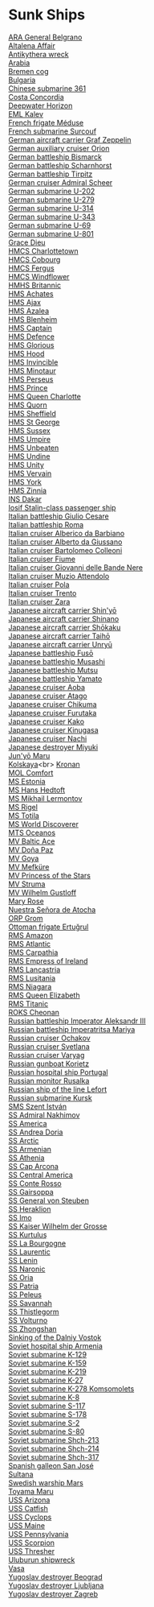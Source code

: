 # Sunk Ships
[ARA General Belgrano](https://en.wikipedia.org/wiki/ARA_General_Belgrano)<br>
[Altalena Affair](https://en.wikipedia.org/wiki/Altalena_Affair)<br>
[Antikythera wreck](https://en.wikipedia.org/wiki/Antikythera_wreck)<br>
[Arabia](https://en.wikipedia.org/wiki/Arabia_(steamboat))<br>
[Bremen cog](https://en.wikipedia.org/wiki/Bremen_cog)<br>
[Bulgaria](https://en.wikipedia.org/wiki/Bulgaria_(ship))<br>
[Chinese submarine 361](https://en.wikipedia.org/wiki/Chinese_submarine_361)<br>
[Costa Concordia](https://en.wikipedia.org/wiki/Costa_Concordia)<br>
[Deepwater Horizon](https://en.wikipedia.org/wiki/Deepwater_Horizon)<br>
[EML Kalev](https://en.wikipedia.org/wiki/EML_Kalev)<br>
[French frigate Méduse](https://en.wikipedia.org/wiki/French_frigate_M%C3%A9duse_(1810))<br>
[French submarine Surcouf](https://en.wikipedia.org/wiki/French_submarine_Surcouf)<br>
[German aircraft carrier Graf Zeppelin](https://en.wikipedia.org/wiki/German_aircraft_carrier_Graf_Zeppelin)<br>
[German auxiliary cruiser Orion](https://en.wikipedia.org/wiki/German_auxiliary_cruiser_Orion)<br>
[German battleship Bismarck](https://en.wikipedia.org/wiki/German_battleship_Bismarck)<br>
[German battleship Scharnhorst](https://en.wikipedia.org/wiki/German_battleship_Scharnhorst)<br>
[German battleship Tirpitz](https://en.wikipedia.org/wiki/German_battleship_Tirpitz)<br>
[German cruiser Admiral Scheer](https://en.wikipedia.org/wiki/German_cruiser_Admiral_Scheer)<br>
[German submarine U-202](https://en.wikipedia.org/wiki/German_submarine_U-202)<br>
[German submarine U-279](https://en.wikipedia.org/wiki/German_submarine_U-279)<br>
[German submarine U-314](https://en.wikipedia.org/wiki/German_submarine_U-314)<br>
[German submarine U-343](https://en.wikipedia.org/wiki/German_submarine_U-343)<br>
[German submarine U-69](https://en.wikipedia.org/wiki/German_submarine_U-69_(1940))<br>
[German submarine U-801](https://en.wikipedia.org/wiki/German_submarine_U-801)<br>
[Grace Dieu](https://en.wikipedia.org/wiki/Grace_Dieu_(ship))<br>
[HMCS Charlottetown](https://en.wikipedia.org/wiki/HMCS_Charlottetown_(1941))<br>
[HMCS Cobourg](https://en.wikipedia.org/wiki/HMCS_Cobourg)<br>
[HMCS Fergus](https://en.wikipedia.org/wiki/HMCS_Fergus)<br>
[HMCS Windflower](https://en.wikipedia.org/wiki/HMCS_Windflower)<br>
[HMHS Britannic](https://en.wikipedia.org/wiki/HMHS_Britannic)<br>
[HMS Achates](https://en.wikipedia.org/wiki/HMS_Achates_(H12))<br>
[HMS Ajax](https://en.wikipedia.org/wiki/HMS_Ajax_(1798))<br>
[HMS Azalea](https://en.wikipedia.org/wiki/HMS_Azalea_(K25))<br>
[HMS Blenheim](https://en.wikipedia.org/wiki/HMS_Blenheim_(1761))<br>
[HMS Captain](https://en.wikipedia.org/wiki/HMS_Captain_(1869))<br>
[HMS Defence](https://en.wikipedia.org/wiki/HMS_Defence_(1763))<br>
[HMS Glorious](https://en.wikipedia.org/wiki/HMS_Glorious)<br>
[HMS Hood](https://en.wikipedia.org/wiki/HMS_Hood)<br>
[HMS Invincible](https://en.wikipedia.org/wiki/HMS_Invincible_(1765))<br>
[HMS Minotaur](https://en.wikipedia.org/wiki/HMS_Minotaur_(1793))<br>
[HMS Perseus](https://en.wikipedia.org/wiki/HMS_Perseus_(N36))<br>
[HMS Prince](https://en.wikipedia.org/wiki/HMS_Prince_(1854))<br>
[HMS Queen Charlotte](https://en.wikipedia.org/wiki/HMS_Queen_Charlotte_(1790))<br>
[HMS Quorn](https://en.wikipedia.org/wiki/HMS_Quorn_(L66))<br>
[HMS Sheffield](https://en.wikipedia.org/wiki/HMS_Sheffield_(D80))<br>
[HMS St George](https://en.wikipedia.org/wiki/HMS_St_George_(1785))<br>
[HMS Sussex](https://en.wikipedia.org/wiki/HMS_Sussex_(1693))<br>
[HMS Umpire](https://en.wikipedia.org/wiki/HMS_Umpire_(N82))<br>
[HMS Unbeaten](https://en.wikipedia.org/wiki/HMS_Unbeaten)<br>
[HMS Undine](https://en.wikipedia.org/wiki/HMS_Undine_(N48))<br>
[HMS Unity](https://en.wikipedia.org/wiki/HMS_Unity_(N66))<br>
[HMS Vervain](https://en.wikipedia.org/wiki/HMS_Vervain_(K190))<br>
[HMS York](https://en.wikipedia.org/wiki/HMS_York_(1796))<br>
[HMS Zinnia](https://en.wikipedia.org/wiki/HMS_Zinnia_(K98))<br>
[INS Dakar](https://en.wikipedia.org/wiki/INS_Dakar)<br>
[Iosif Stalin-class passenger ship](https://en.wikipedia.org/wiki/Iosif_Stalin-class_passenger_ship)<br>
[Italian battleship Giulio Cesare](https://en.wikipedia.org/wiki/Italian_battleship_Giulio_Cesare)<br>
[Italian battleship Roma](https://en.wikipedia.org/wiki/Italian_battleship_Roma_(1940))<br>
[Italian cruiser Alberico da Barbiano](https://en.wikipedia.org/wiki/Italian_cruiser_Alberico_da_Barbiano)<br>
[Italian cruiser Alberto da Giussano](https://en.wikipedia.org/wiki/Italian_cruiser_Alberto_da_Giussano)<br>
[Italian cruiser Bartolomeo Colleoni](https://en.wikipedia.org/wiki/Italian_cruiser_Bartolomeo_Colleoni)<br>
[Italian cruiser Fiume](https://en.wikipedia.org/wiki/Italian_cruiser_Fiume)<br>
[Italian cruiser Giovanni delle Bande Nere](https://en.wikipedia.org/wiki/Italian_cruiser_Giovanni_delle_Bande_Nere)<br>
[Italian cruiser Muzio Attendolo](https://en.wikipedia.org/wiki/Italian_cruiser_Muzio_Attendolo)<br>
[Italian cruiser Pola](https://en.wikipedia.org/wiki/Italian_cruiser_Pola)<br>
[Italian cruiser Trento](https://en.wikipedia.org/wiki/Italian_cruiser_Trento)<br>
[Italian cruiser Zara](https://en.wikipedia.org/wiki/Italian_cruiser_Zara)<br>
[Japanese aircraft carrier Shin'yō](https://en.wikipedia.org/wiki/Japanese_aircraft_carrier_Shin%27y%C5%8D)<br>
[Japanese aircraft carrier Shinano](https://en.wikipedia.org/wiki/Japanese_aircraft_carrier_Shinano)<br>
[Japanese aircraft carrier Shōkaku](https://en.wikipedia.org/wiki/Japanese_aircraft_carrier_Sh%C5%8Dkaku)<br>
[Japanese aircraft carrier Taihō](https://en.wikipedia.org/wiki/Japanese_aircraft_carrier_Taih%C5%8D)<br>
[Japanese aircraft carrier Unryū](https://en.wikipedia.org/wiki/Japanese_aircraft_carrier_Unry%C5%AB)<br>
[Japanese battleship Fusō](https://en.wikipedia.org/wiki/Japanese_battleship_Fus%C5%8D)<br>
[Japanese battleship Musashi](https://en.wikipedia.org/wiki/Japanese_battleship_Musashi)<br>
[Japanese battleship Mutsu](https://en.wikipedia.org/wiki/Japanese_battleship_Mutsu)<br>
[Japanese battleship Yamato](https://en.wikipedia.org/wiki/Japanese_battleship_Yamato)<br>
[Japanese cruiser Aoba](https://en.wikipedia.org/wiki/Japanese_cruiser_Aoba)<br>
[Japanese cruiser Atago](https://en.wikipedia.org/wiki/Japanese_cruiser_Atago)<br>
[Japanese cruiser Chikuma](https://en.wikipedia.org/wiki/Japanese_cruiser_Chikuma_(1938))<br>
[Japanese cruiser Furutaka](https://en.wikipedia.org/wiki/Japanese_cruiser_Furutaka)<br>
[Japanese cruiser Kako](https://en.wikipedia.org/wiki/Japanese_cruiser_Kako)<br>
[Japanese cruiser Kinugasa](https://en.wikipedia.org/wiki/Japanese_cruiser_Kinugasa)<br>
[Japanese cruiser Nachi](https://en.wikipedia.org/wiki/Japanese_cruiser_Nachi)<br>
[Japanese destroyer Miyuki](https://en.wikipedia.org/wiki/Japanese_destroyer_Miyuki)<br>
[Jun'yō Maru](https://en.wikipedia.org/wiki/Jun%27y%C5%8D_Maru)<br>
[Kolskaya](https://en.wikipedia.org/wiki/Kolskaya_(jack-up_rig))<br>
[Kronan](https://en.wikipedia.org/wiki/Kronan_(ship))<br>
[MOL Comfort](https://en.wikipedia.org/wiki/MOL_Comfort)<br>
[MS Estonia](https://en.wikipedia.org/wiki/MS_Estonia)<br>
[MS Hans Hedtoft](https://en.wikipedia.org/wiki/MS_Hans_Hedtoft)<br>
[MS Mikhail Lermontov](https://en.wikipedia.org/wiki/MS_Mikhail_Lermontov)<br>
[MS Rigel](https://en.wikipedia.org/wiki/MS_Rigel)<br>
[MS Totila](https://en.wikipedia.org/wiki/MS_Totila)<br>
[MS World Discoverer](https://en.wikipedia.org/wiki/MS_World_Discoverer)<br>
[MTS Oceanos](https://en.wikipedia.org/wiki/MTS_Oceanos)<br>
[MV Baltic Ace](https://en.wikipedia.org/wiki/MV_Baltic_Ace)<br>
[MV Doña Paz](https://en.wikipedia.org/wiki/MV_Do%C3%B1a_Paz)<br>
[MV Goya](https://en.wikipedia.org/wiki/MV_Goya)<br>
[MV Mefküre](https://en.wikipedia.org/wiki/MV_Mefk%C3%BCre)<br>
[MV Princess of the Stars](https://en.wikipedia.org/wiki/MV_Princess_of_the_Stars)<br>
[MV Struma](https://en.wikipedia.org/wiki/MV_Struma)<br>
[MV Wilhelm Gustloff](https://en.wikipedia.org/wiki/MV_Wilhelm_Gustloff)<br>
[Mary Rose](https://en.wikipedia.org/wiki/Mary_Rose)<br>
[Nuestra Señora de Atocha](https://en.wikipedia.org/wiki/Nuestra_Se%C3%B1ora_de_Atocha)<br>
[ORP Grom](https://en.wikipedia.org/wiki/ORP_Grom_(1936))<br>
[Ottoman frigate Ertuğrul](https://en.wikipedia.org/wiki/Ottoman_frigate_Ertu%C4%9Frul)<br>
[RMS Amazon](https://en.wikipedia.org/wiki/RMS_Amazon_(1851))<br>
[RMS Atlantic](https://en.wikipedia.org/wiki/RMS_Atlantic)<br>
[RMS Carpathia](https://en.wikipedia.org/wiki/RMS_Carpathia)<br>
[RMS Empress of Ireland](https://en.wikipedia.org/wiki/RMS_Empress_of_Ireland)<br>
[RMS Lancastria](https://en.wikipedia.org/wiki/RMS_Lancastria)<br>
[RMS Lusitania](https://en.wikipedia.org/wiki/RMS_Lusitania)<br>
[RMS Niagara](https://en.wikipedia.org/wiki/RMS_Niagara)<br>
[RMS Queen Elizabeth](https://en.wikipedia.org/wiki/RMS_Queen_Elizabeth)<br>
[RMS Titanic](https://en.wikipedia.org/wiki/RMS_Titanic)<br>
[ROKS Cheonan](https://en.wikipedia.org/wiki/ROKS_Cheonan)<br>
[Russian battleship Imperator Aleksandr III](https://en.wikipedia.org/wiki/Russian_battleship_Imperator_Aleksandr_III_(1901))<br>
[Russian battleship Imperatritsa Mariya](https://en.wikipedia.org/wiki/Russian_battleship_Imperatritsa_Mariya)<br>
[Russian cruiser Ochakov](https://en.wikipedia.org/wiki/Russian_cruiser_Ochakov)<br>
[Russian cruiser Svetlana](https://en.wikipedia.org/wiki/Russian_cruiser_Svetlana_(1896))<br>
[Russian cruiser Varyag](https://en.wikipedia.org/wiki/Russian_cruiser_Varyag_(1899))<br>
[Russian gunboat Korietz](https://en.wikipedia.org/wiki/Russian_gunboat_Korietz)<br>
[Russian hospital ship Portugal](https://en.wikipedia.org/wiki/Russian_hospital_ship_Portugal)<br>
[Russian monitor Rusalka](https://en.wikipedia.org/wiki/Russian_monitor_Rusalka)<br>
[Russian ship of the line Lefort](https://en.wikipedia.org/wiki/Russian_ship_of_the_line_Lefort)<br>
[Russian submarine Kursk](https://en.wikipedia.org/wiki/Russian_submarine_Kursk_(K-141))<br>
[SMS Szent István](https://en.wikipedia.org/wiki/SMS_Szent_Istv%C3%A1n)<br>
[SS Admiral Nakhimov](https://en.wikipedia.org/wiki/SS_Admiral_Nakhimov)<br>
[SS America](https://en.wikipedia.org/wiki/SS_America_(1939))<br>
[SS Andrea Doria](https://en.wikipedia.org/wiki/SS_Andrea_Doria)<br>
[SS Arctic](https://en.wikipedia.org/wiki/SS_Arctic)<br>
[SS Armenian](https://en.wikipedia.org/wiki/SS_Armenian)<br>
[SS Athenia](https://en.wikipedia.org/wiki/SS_Athenia_(1922))<br>
[SS Cap Arcona](https://en.wikipedia.org/wiki/SS_Cap_Arcona)<br>
[SS Central America](https://en.wikipedia.org/wiki/SS_Central_America)<br>
[SS Conte Rosso](https://en.wikipedia.org/wiki/SS_Conte_Rosso)<br>
[SS Gairsoppa](https://en.wikipedia.org/wiki/SS_Gairsoppa)<br>
[SS General von Steuben](https://en.wikipedia.org/wiki/SS_General_von_Steuben)<br>
[SS Heraklion](https://en.wikipedia.org/wiki/SS_Heraklion)<br>
[SS Imo](https://en.wikipedia.org/wiki/SS_Imo)<br>
[SS Kaiser Wilhelm der Grosse](https://en.wikipedia.org/wiki/SS_Kaiser_Wilhelm_der_Grosse)<br>
[SS Kurtuluş](https://en.wikipedia.org/wiki/SS_Kurtulu%C5%9F)<br>
[SS La Bourgogne](https://en.wikipedia.org/wiki/SS_La_Bourgogne)<br>
[SS Laurentic](https://en.wikipedia.org/wiki/SS_Laurentic_(1908))<br>
[SS Lenin](https://en.wikipedia.org/wiki/SS_Lenin)<br>
[SS Naronic](https://en.wikipedia.org/wiki/SS_Naronic)<br>
[SS Oria](https://en.wikipedia.org/wiki/SS_Oria_(1920))<br>
[SS Patria](https://en.wikipedia.org/wiki/SS_Patria_(1913))<br>
[SS Peleus](https://en.wikipedia.org/wiki/SS_Peleus)<br>
[SS Savannah](https://en.wikipedia.org/wiki/SS_Savannah)<br>
[SS Thistlegorm](https://en.wikipedia.org/wiki/SS_Thistlegorm)<br>
[SS Volturno](https://en.wikipedia.org/wiki/SS_Volturno_(1906))<br>
[SS Zhongshan](https://en.wikipedia.org/wiki/SS_Zhongshan)<br>
[Sinking of the Dalniy Vostok](https://en.wikipedia.org/wiki/Sinking_of_the_Dalniy_Vostok)<br>
[Soviet hospital ship Armenia](https://en.wikipedia.org/wiki/Soviet_hospital_ship_Armenia)<br>
[Soviet submarine K-129](https://en.wikipedia.org/wiki/Soviet_submarine_K-129_(1960))<br>
[Soviet submarine K-159](https://en.wikipedia.org/wiki/Soviet_submarine_K-159)<br>
[Soviet submarine K-219](https://en.wikipedia.org/wiki/Soviet_submarine_K-219)<br>
[Soviet submarine K-27](https://en.wikipedia.org/wiki/Soviet_submarine_K-27)<br>
[Soviet submarine K-278 Komsomolets](https://en.wikipedia.org/wiki/Soviet_submarine_K-278_Komsomolets)<br>
[Soviet submarine K-8](https://en.wikipedia.org/wiki/Soviet_submarine_K-8)<br>
[Soviet submarine S-117](https://en.wikipedia.org/wiki/Soviet_submarine_S-117)<br>
[Soviet submarine S-178](https://en.wikipedia.org/wiki/Soviet_submarine_S-178)<br>
[Soviet submarine S-2](https://en.wikipedia.org/wiki/Soviet_submarine_S-2)<br>
[Soviet submarine S-80](https://en.wikipedia.org/wiki/Soviet_submarine_S-80)<br>
[Soviet submarine Shch-213](https://en.wikipedia.org/wiki/Soviet_submarine_Shch-213)<br>
[Soviet submarine Shch-214](https://en.wikipedia.org/wiki/Soviet_submarine_Shch-214)<br>
[Soviet submarine Shch-317](https://en.wikipedia.org/wiki/Soviet_submarine_Shch-317)<br>
[Spanish galleon San José](https://en.wikipedia.org/wiki/Spanish_galleon_San_Jos%C3%A9)<br>
[Sultana](https://en.wikipedia.org/wiki/Sultana_(steamboat))<br>
[Swedish warship Mars](https://en.wikipedia.org/wiki/Swedish_warship_Mars)<br>
[Toyama Maru](https://en.wikipedia.org/wiki/Toyama_Maru)<br>
[USS Arizona](https://en.wikipedia.org/wiki/USS_Arizona_(BB-39))<br>
[USS Catfish](https://en.wikipedia.org/wiki/USS_Catfish_(SS-339))<br>
[USS Cyclops](https://en.wikipedia.org/wiki/USS_Cyclops_(AC-4))<br>
[USS Maine](https://en.wikipedia.org/wiki/USS_Maine_(ACR-1))<br>
[USS Pennsylvania](https://en.wikipedia.org/wiki/USS_Pennsylvania_(BB-38))<br>
[USS Scorpion](https://en.wikipedia.org/wiki/USS_Scorpion_(SSN-589))<br>
[USS Thresher](https://en.wikipedia.org/wiki/USS_Thresher_(SSN-593))<br>
[Uluburun shipwreck](https://en.wikipedia.org/wiki/Uluburun_shipwreck)<br>
[Vasa](https://en.wikipedia.org/wiki/Vasa_(ship))<br>
[Yugoslav destroyer Beograd](https://en.wikipedia.org/wiki/Yugoslav_destroyer_Beograd)<br>
[Yugoslav destroyer Ljubljana](https://en.wikipedia.org/wiki/Yugoslav_destroyer_Ljubljana)<br>
[Yugoslav destroyer Zagreb](https://en.wikipedia.org/wiki/Yugoslav_destroyer_Zagreb)<br>
